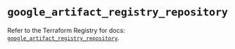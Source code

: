 # `google_artifact_registry_repository`

Refer to the Terraform Registry for docs: [`google_artifact_registry_repository`](https://registry.terraform.io/providers/hashicorp/google/6.11.2/docs/resources/artifact_registry_repository).
